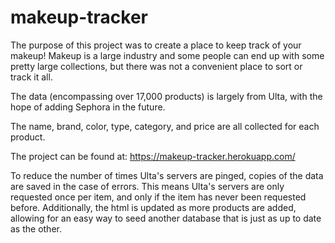 # makeup-tracker

The purpose of this project was to create a place to keep track of your makeup! 
Makeup is a large industry and some people can end up with some pretty large collections, but there was not a convenient place to sort or track it all.

The data (encompassing over 17,000 products) is largely from Ulta, with the hope of adding Sephora in the future.

The name, brand, color, type, category, and price are all collected for each product.

The project can be found at: https://makeup-tracker.herokuapp.com/


To reduce the number of times Ulta's servers are pinged, copies of the data are saved in the case of errors. This means Ulta's servers are only requested once per item, and only if the item has never been requested before. Additionally, the html is updated as more products are added, allowing for an easy way to seed another database that is just as up to date as the other.
